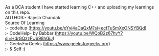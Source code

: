 
As a BCA student I have started learning C++ and uploading my learnings on this repo.
<br>
AUTHOR:- Rajesh Chandak
<br>
Source Of Learning <br> :- codeitup  (https://youtu.be/oYyi4aCaQxM?si=ecfTuSmXxONSYBQd) <br>
                  :- CodeHelp- by Babbar (https://youtu.be/WQoB2z67hvY?si=HdrGQzzFU698hGjJ) <br>
                  :- GeeksForGeeks  (https://www.geeksforgeeks.org) <br>
                  :- & Self :)<br>
